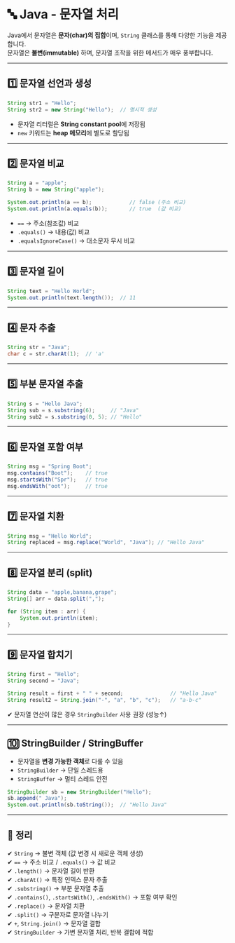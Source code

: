 # 🔤 Java - 문자열 처리

Java에서 문자열은 **문자(char)의 집합**이며, `String` 클래스를 통해 다양한 기능을 제공합니다.  
문자열은 **불변(immutable)** 하며, 문자열 조작을 위한 메서드가 매우 풍부합니다.

---

## 1️⃣ 문자열 선언과 생성

```java
String str1 = "Hello";
String str2 = new String("Hello");  // 명시적 생성
```

- 문자열 리터럴은 **String constant pool**에 저장됨
- `new` 키워드는 **heap 메모리**에 별도로 할당됨

---

## 2️⃣ 문자열 비교

```java
String a = "apple";
String b = new String("apple");

System.out.println(a == b);            // false (주소 비교)
System.out.println(a.equals(b));       // true  (값 비교)
```

- `==` → 주소(참조값) 비교  
- `.equals()` → 내용(값) 비교  
- `.equalsIgnoreCase()` → 대소문자 무시 비교

---

## 3️⃣ 문자열 길이

```java
String text = "Hello World";
System.out.println(text.length());  // 11
```

---

## 4️⃣ 문자 추출

```java
String str = "Java";
char c = str.charAt(1);  // 'a'
```

---

## 5️⃣ 부분 문자열 추출

```java
String s = "Hello Java";
String sub = s.substring(6);     // "Java"
String sub2 = s.substring(0, 5); // "Hello"
```

---

## 6️⃣ 문자열 포함 여부

```java
String msg = "Spring Boot";
msg.contains("Boot");    // true
msg.startsWith("Spr");   // true
msg.endsWith("oot");     // true
```

---

## 7️⃣ 문자열 치환

```java
String msg = "Hello World";
String replaced = msg.replace("World", "Java"); // "Hello Java"
```

---

## 8️⃣ 문자열 분리 (split)

```java
String data = "apple,banana,grape";
String[] arr = data.split(",");

for (String item : arr) {
    System.out.println(item);
}
```

---

## 9️⃣ 문자열 합치기

```java
String first = "Hello";
String second = "Java";

String result = first + " " + second;               // "Hello Java"
String result2 = String.join("-", "a", "b", "c");   // "a-b-c"
```

✔ 문자열 연산이 많은 경우 `StringBuilder` 사용 권장 (성능↑)

---

## 🔟 StringBuilder / StringBuffer

- 문자열을 **변경 가능한 객체**로 다룰 수 있음  
- `StringBuilder` → 단일 스레드용  
- `StringBuffer` → 멀티 스레드 안전

```java
StringBuilder sb = new StringBuilder("Hello");
sb.append(" Java");
System.out.println(sb.toString());  // "Hello Java"
```

---

## 🎯 정리

✔ `String` → 불변 객체 (값 변경 시 새로운 객체 생성)  
✔ `==` → 주소 비교 / `.equals()` → 값 비교  
✔ `.length()` → 문자열 길이 반환  
✔ `.charAt()` → 특정 인덱스 문자 추출  
✔ `.substring()` → 부분 문자열 추출  
✔ `.contains()`, `.startsWith()`, `.endsWith()` → 포함 여부 확인  
✔ `.replace()` → 문자열 치환  
✔ `.split()` → 구분자로 문자열 나누기  
✔ `+`, `String.join()` → 문자열 결합  
✔ `StringBuilder` → 가변 문자열 처리, 반복 결합에 적합

